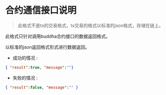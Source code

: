 # 合约通信接口说明


> 此格式不是tx的交易格式，tx交易的格式以标准的json格式，存储在链上。

此格式只针对调用buddha合约接口的数据返回格式。

以标准的json返回格式形式进行数据返回。

- 成功的情况 :

```json
{ "result":true, "message":""}
```

- 失败的情况 :

```json
{ "result":false, "message":"" }
```
